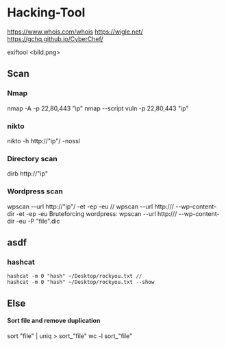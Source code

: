 ﻿# Hacking-Tool
https://www.whois.com/whois
https://wigle.net/
https://gchq.github.io/CyberChef/

exiftool <bild.png>

## Scan
### Nmap
nmap -A -p 22,80,443 "ip"
nmap --script vuln -p 22,80,443 "ip"
### nikto
nikto -h http://"ip"/ -nossl
### Directory scan
dirb http://"ip"
### Wordpress scan
wpscan --url http://"ip"/ -et -ep -eu // wpscan --url http://<ip>/ --wp-content-dir -et -ep -eu
Bruteforcing wordpress:
wpscan --url http://<ip>/ --wp-content-dir -eu -P "file".dic

## asdf
  ### hashcat
    hashcat -m 0 "hash" ~/Desktop/rockyou.txt //
    hashcat -m 0 "hash" ~/Desktop/rockyou.txt --show


  
## Else

#### Sort file and remove duplication
sort "file" | uniq > sort_"file"
wc -l sort_"file"
